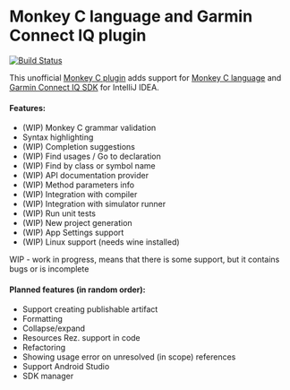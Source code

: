 # Monkey C language and Garmin Connect IQ plugin

[![Build Status](https://travis-ci.org/liias/monkey.svg?branch=master)](https://travis-ci.org/liias/monkey)

This unofficial [Monkey C plugin](https://plugins.jetbrains.com/plugin/8253) adds support for [Monkey C language](https://developer.garmin.com/connect-iq/programmers-guide/monkey-c/) and [Garmin Connect IQ SDK](https://developer.garmin.com/connect-iq/overview/) for IntelliJ IDEA.

#### Features:

* (WIP) Monkey C grammar validation
* Syntax highlighting
* (WIP) Completion suggestions
* (WIP) Find usages / Go to declaration
* (WIP) Find by class or symbol name
* (WIP) API documentation provider
* (WIP) Method parameters info
* (WIP) Integration with compiler
* (WIP) Integration with simulator runner
* (WIP) Run unit tests
* (WIP) New project generation
* (WIP) App Settings support
* (WIP) Linux support (needs wine installed)


WIP - work in progress, means that there is some support, but it contains 
bugs or is incomplete


#### Planned features (in random order):

* Support creating publishable artifact
* Formatting
* Collapse/expand
* Resources Rez. support in code
* Refactoring
* Showing usage error on unresolved (in scope) references
* Support Android Studio
* SDK manager